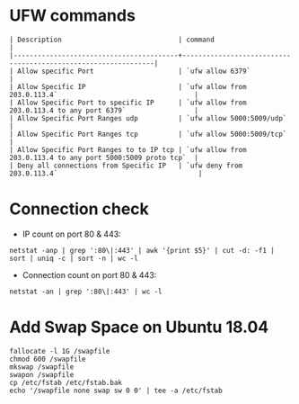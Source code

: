 # UFW commands




    | Description                             | command                                                       |
    |-----------------------------------------+---------------------------------------------------------------|
    | Allow specific Port                     | `ufw allow 6379`                                              |
    | Allow Specific IP                       | `ufw allow from 203.0.113.4`                                  |
    | Allow Specific Port to specific IP      | `ufw allow from 203.0.113.4 to any port 6379`                 |
    | Allow Specific Port Ranges udp          | `ufw allow 5000:5009/udp`                                     |
    | Allow Specific Port Ranges tcp          | `ufw allow 5000:5009/tcp`                                     |
    | Allow Specific Port Ranges to to IP tcp | `ufw allow from 203.0.113.4 to any port 5000:5009 proto tcp`  |
    | Deny all connections from Specific IP   | `ufw deny from 203.0.113.4`                                   |



# Connection check

- IP count on port 80 & 443:

`netstat -anp | grep ':80\|:443' | awk '{print $5}' | cut -d: -f1 | sort | uniq -c | sort -n | wc -l`

- Connection count on port 80 & 443:

`netstat -an | grep ':80\|:443' | wc -l`


# Add Swap Space on Ubuntu 18.04

```
fallocate -l 1G /swapfile
chmod 600 /swapfile
mkswap /swapfile
swapon /swapfile
cp /etc/fstab /etc/fstab.bak
echo '/swapfile none swap sw 0 0' | tee -a /etc/fstab
```

